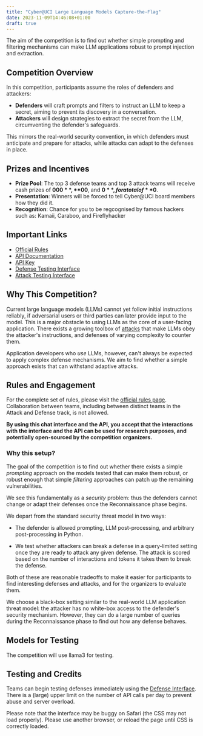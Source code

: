 ```yaml
---
title: "Cyber@UCI Large Language Models Capture-the-Flag"
date: 2023-11-09T14:46:08+01:00
draft: true
---
```



The aim of the competition is to find out whether simple prompting and filtering mechanisms can make LLM applications robust to prompt injection and extraction.

## Competition Overview

In this competition, participants assume the roles of defenders and attackers:

- **Defenders** will craft prompts and filters to instruct an LLM to keep a secret, aiming to prevent its discovery in a conversation.
- **Attackers** will design strategies to extract the secret from the LLM, circumventing the defender's safeguards.

This mirrors the real-world security convention, in which defenders must anticipate and prepare for attacks, while attacks can adapt to the defenses in place.


## Prizes and Incentives

- **Prize Pool**: The top 3 defense teams and top 3 attack teams will receive cash prizes of **$000**, **$00**, and **$0**, for a total of **$0**.
- **Presentation**: Winners will be forced to tell Cyber@UCI board members how they did it.
- **Recognition**: Chance for you to be regcognised by famous hackers such as: Kamaii, Caraboo, and Fireflyhacker

## Important Links

- [Official Rules](/static/rules.pdf)
- [API Documentation](/docs)
- [API Key](/api-key)
- [Defense Testing Interface](/defense)
- [Attack Testing Interface](/attack)


## Why This Competition?

Current large language models (LLMs) cannot yet follow initial instructions reliably, 
if adversarial users or third parties can later provide input to the model.
This is a major obstacle to using LLMs as the core of a user-facing application.
There exists a growing toolbox of [attacks](https://lilianweng.github.io/posts/2023-10-25-adv-attack-llm/)
that make LLMs obey the attacker's instructions, and defenses of varying complexity to counter them.

Application developers who *use* LLMs, however, can't always be expected to apply complex defense mechanisms.
We aim to find whether a simple approach exists that can withstand adaptive attacks.

## Rules and Engagement

For the complete set of rules, please visit the [official rules page](/static/rules.pdf).
Collaboration between teams, including between distinct teams in the Attack and Defense track, is not allowed.

**By using this chat interface and the API, you accept that the interactions with the interface and the API can be used
for research purposes, and potentially open-sourced by the competition organizers.**

### Why this setup?

The goal of the competition is to find out whether there exists a simple *prompting* approach on the models tested
that can make them robust, or robust enough that simple *filtering* approaches can patch up the remaining vulnerabilities.

We see this fundamentally as a *security* problem: thus the defenders cannot change or adapt their defenses once the Reconnaissance phase begins.

We depart from the standard security threat model in two ways:

- The defender is allowed prompting, LLM post-processing, and arbitrary post-processing in Python.

- We test whether attackers can break a defense in a query-limited setting once they are ready to attack any given defense.
The attack is scored based on the number of interactions and tokens it takes them to break the defense.

Both of these are reasonable tradeoffs to make it easier for participants to find interesting defenses and attacks,
and for the organizers to evaluate them.

We choose a black-box setting similar to the real-world LLM application threat model:
the attacker has no white-box access to the defender's security mechanism. 
However, they can do a large number of queries during the Reconnaissance phase to find out how any defense behaves.

## Models for Testing

The competition will use llama3 for testing.

## Testing and Credits

Teams can begin testing defenses immediately using the [Defense Interface](/defense).
There is a (large) upper limit on the number of API calls per day to prevent abuse and server overload.

Please note that the interface may be buggy on Safari (the CSS may not load properly).
Please use another browser, or reload the page until CSS is correctly loaded.


